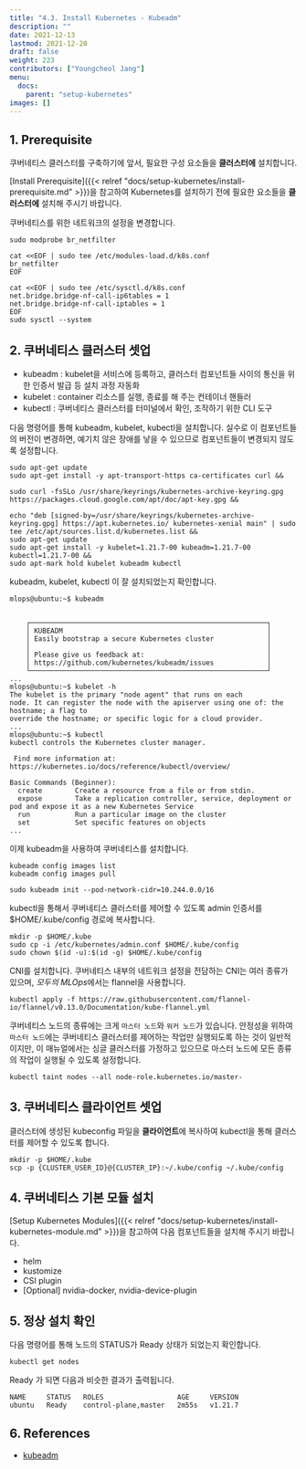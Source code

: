 ```yaml
---
title: "4.3. Install Kubernetes - Kubeadm"
description: ""
date: 2021-12-13
lastmod: 2021-12-20
draft: false
weight: 223
contributors: ["Youngcheol Jang"]
menu:
  docs:
    parent: "setup-kubernetes"
images: []
---
```


## 1. Prerequisite

쿠버네티스 클러스터를 구축하기에 앞서, 필요한 구성 요소들을 **클러스터에** 설치합니다.

[Install Prerequisite]({{< relref "docs/setup-kubernetes/install-prerequisite.md" >}})을 참고하여 Kubernetes를 설치하기 전에 필요한 요소들을 **클러스터에** 설치해 주시기 바랍니다.

쿠버네티스를 위한 네트워크의 설정을 변경합니다.

```text
sudo modprobe br_netfilter

cat <<EOF | sudo tee /etc/modules-load.d/k8s.conf
br_netfilter
EOF

cat <<EOF | sudo tee /etc/sysctl.d/k8s.conf
net.bridge.bridge-nf-call-ip6tables = 1
net.bridge.bridge-nf-call-iptables = 1
EOF
sudo sysctl --system
```

## 2. 쿠버네티스 클러스터 셋업

- kubeadm : kubelet을 서비스에 등록하고, 클러스터 컴포넌트들 사이의 통신을 위한 인증서 발급 등 설치 과정 자동화
- kubelet : container 리소스를 실행, 종료를 해 주는 컨테이너 핸들러
- kubectl : 쿠버네티스 클러스터를 터미널에서 확인, 조작하기 위한 CLI 도구

다음 명령어를 통해 kubeadm, kubelet, kubectl을 설치합니다.
실수로 이 컴포넌트들의 버전이 변경하면, 예기치 않은 장애를 낳을 수 있으므로 컴포넌트들이 변경되지 않도록 설정합니다.

```text
sudo apt-get update
sudo apt-get install -y apt-transport-https ca-certificates curl &&

sudo curl -fsSLo /usr/share/keyrings/kubernetes-archive-keyring.gpg https://packages.cloud.google.com/apt/doc/apt-key.gpg &&

echo "deb [signed-by=/usr/share/keyrings/kubernetes-archive-keyring.gpg] https://apt.kubernetes.io/ kubernetes-xenial main" | sudo tee /etc/apt/sources.list.d/kubernetes.list &&
sudo apt-get update
sudo apt-get install -y kubelet=1.21.7-00 kubeadm=1.21.7-00 kubectl=1.21.7-00 &&
sudo apt-mark hold kubelet kubeadm kubectl
```

kubeadm, kubelet, kubectl 이 잘 설치되었는지 확인합니다.

```text
mlops@ubuntu:~$ kubeadm


    ┌──────────────────────────────────────────────────────────┐
    │ KUBEADM                                                  │
    │ Easily bootstrap a secure Kubernetes cluster             │
    │                                                          │
    │ Please give us feedback at:                              │
    │ https://github.com/kubernetes/kubeadm/issues             │
    └──────────────────────────────────────────────────────────┘
...
mlops@ubuntu:~$ kubelet -h
The kubelet is the primary "node agent" that runs on each
node. It can register the node with the apiserver using one of: the hostname; a flag to
override the hostname; or specific logic for a cloud provider.
...
mlops@ubuntu:~$ kubectl
kubectl controls the Kubernetes cluster manager.

 Find more information at: https://kubernetes.io/docs/reference/kubectl/overview/

Basic Commands (Beginner):
  create        Create a resource from a file or from stdin.
  expose        Take a replication controller, service, deployment or pod and expose it as a new Kubernetes Service
  run           Run a particular image on the cluster
  set           Set specific features on objects
...
```

이제 kubeadm을 사용하여 쿠버네티스를 설치합니다.

```text
kubeadm config images list
kubeadm config images pull

sudo kubeadm init --pod-network-cidr=10.244.0.0/16
```

kubectl을 통해서 쿠버네티스 클러스터를 제어할 수 있도록 admin 인증서를 $HOME/.kube/config 경로에 복사합니다.

```text
mkdir -p $HOME/.kube
sudo cp -i /etc/kubernetes/admin.conf $HOME/.kube/config
sudo chown $(id -u):$(id -g) $HOME/.kube/config
```

CNI를 설치합니다.
쿠버네티스 내부의 네트워크 설정을 전담하는 CNI는 여러 종류가 있으며, *모두의 MLOps*에서는 flannel을 사용합니다.

```text
kubectl apply -f https://raw.githubusercontent.com/flannel-io/flannel/v0.13.0/Documentation/kube-flannel.yml
```

쿠버네티스 노드의 종류에는 크게 `마스터 노드`와 `워커 노드`가 있습니다.
안정성을 위하여 `마스터 노드`에는 쿠버네티스 클러스터를 제어하는 작업만 실행되도록 하는 것이 일반적이지만,
이 매뉴얼에서는 싱글 클러스터를 가정하고 있으므로 마스터 노드에 모든 종류의 작업이 실행될 수 있도록 설정합니다.

```text
kubectl taint nodes --all node-role.kubernetes.io/master-
```

## 3. 쿠버네티스 클라이언트 셋업

클러스터에 생성된 kubeconfig 파일을 **클라이언트**에 복사하여 kubectl을 통해 클러스터를 제어할 수 있도록 합니다.

```text
mkdir -p $HOME/.kube
scp -p {CLUSTER_USER_ID}@{CLUSTER_IP}:~/.kube/config ~/.kube/config
```

## 4. 쿠버네티스 기본 모듈 설치

[Setup Kubernetes Modules]({{< relref "docs/setup-kubernetes/install-kubernetes-module.md" >}})을 참고하여 다음 컴포넌트들을 설치해 주시기 바랍니다.

- helm
- kustomize
- CSI plugin
- [Optional] nvidia-docker, nvidia-device-plugin

## 5. 정상 설치 확인

다음 명령어를 통해 노드의 STATUS가 Ready 상태가 되었는지 확인합니다.

```text
kubectl get nodes
```

Ready 가 되면 다음과 비슷한 결과가 출력됩니다.

```text
NAME     STATUS   ROLES                  AGE     VERSION
ubuntu   Ready    control-plane,master   2m55s   v1.21.7
```

## 6. References

- [kubeadm](https://kubernetes.io/docs/setup/production-environment/tools/kubeadm/install-kubeadm)
